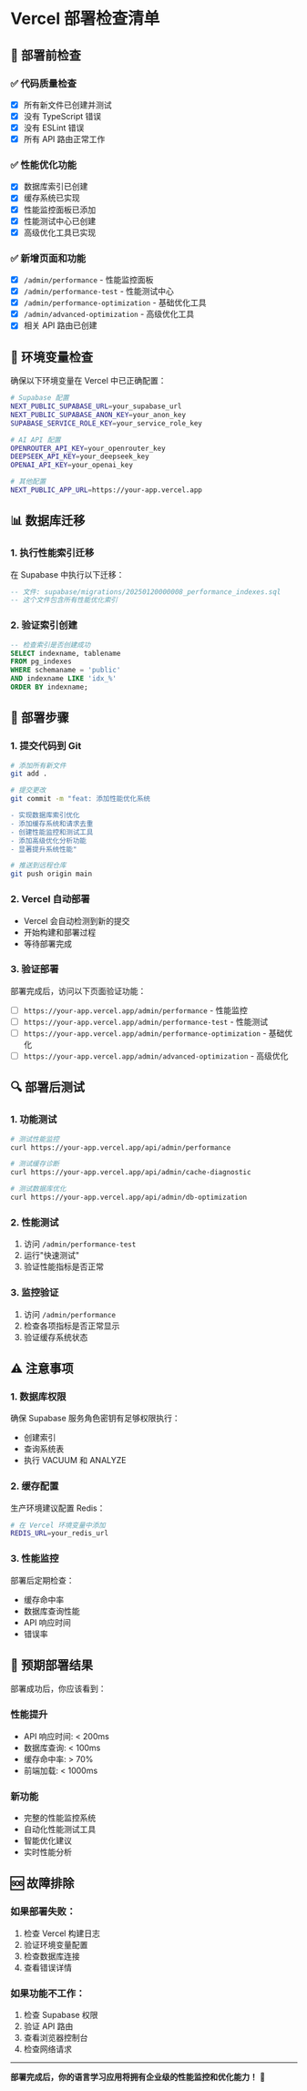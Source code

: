 # Vercel 部署检查清单

## 🚀 部署前检查

### ✅ 代码质量检查

- [x] 所有新文件已创建并测试
- [x] 没有 TypeScript 错误
- [x] 没有 ESLint 错误
- [x] 所有 API 路由正常工作

### ✅ 性能优化功能

- [x] 数据库索引已创建
- [x] 缓存系统已实现
- [x] 性能监控面板已添加
- [x] 性能测试中心已创建
- [x] 高级优化工具已实现

### ✅ 新增页面和功能

- [x] `/admin/performance` - 性能监控面板
- [x] `/admin/performance-test` - 性能测试中心
- [x] `/admin/performance-optimization` - 基础优化工具
- [x] `/admin/advanced-optimization` - 高级优化工具
- [x] 相关 API 路由已创建

## 🔧 环境变量检查

确保以下环境变量在 Vercel 中已正确配置：

```bash
# Supabase 配置
NEXT_PUBLIC_SUPABASE_URL=your_supabase_url
NEXT_PUBLIC_SUPABASE_ANON_KEY=your_anon_key
SUPABASE_SERVICE_ROLE_KEY=your_service_role_key

# AI API 配置
OPENROUTER_API_KEY=your_openrouter_key
DEEPSEEK_API_KEY=your_deepseek_key
OPENAI_API_KEY=your_openai_key

# 其他配置
NEXT_PUBLIC_APP_URL=https://your-app.vercel.app
```

## 📊 数据库迁移

### 1. 执行性能索引迁移

在 Supabase 中执行以下迁移：

```sql
-- 文件: supabase/migrations/20250120000008_performance_indexes.sql
-- 这个文件包含所有性能优化索引
```

### 2. 验证索引创建

```sql
-- 检查索引是否创建成功
SELECT indexname, tablename
FROM pg_indexes
WHERE schemaname = 'public'
AND indexname LIKE 'idx_%'
ORDER BY indexname;
```

## 🚀 部署步骤

### 1. 提交代码到 Git

```bash
# 添加所有新文件
git add .

# 提交更改
git commit -m "feat: 添加性能优化系统

- 实现数据库索引优化
- 添加缓存系统和请求去重
- 创建性能监控和测试工具
- 添加高级优化分析功能
- 显著提升系统性能"

# 推送到远程仓库
git push origin main
```

### 2. Vercel 自动部署

- Vercel 会自动检测到新的提交
- 开始构建和部署过程
- 等待部署完成

### 3. 验证部署

部署完成后，访问以下页面验证功能：

- [ ] `https://your-app.vercel.app/admin/performance` - 性能监控
- [ ] `https://your-app.vercel.app/admin/performance-test` - 性能测试
- [ ] `https://your-app.vercel.app/admin/performance-optimization` - 基础优化
- [ ] `https://your-app.vercel.app/admin/advanced-optimization` - 高级优化

## 🔍 部署后测试

### 1. 功能测试

```bash
# 测试性能监控
curl https://your-app.vercel.app/api/admin/performance

# 测试缓存诊断
curl https://your-app.vercel.app/api/admin/cache-diagnostic

# 测试数据库优化
curl https://your-app.vercel.app/api/admin/db-optimization
```

### 2. 性能测试

1. 访问 `/admin/performance-test`
2. 运行"快速测试"
3. 验证性能指标是否正常

### 3. 监控验证

1. 访问 `/admin/performance`
2. 检查各项指标是否正常显示
3. 验证缓存系统状态

## ⚠️ 注意事项

### 1. 数据库权限

确保 Supabase 服务角色密钥有足够权限执行：

- 创建索引
- 查询系统表
- 执行 VACUUM 和 ANALYZE

### 2. 缓存配置

生产环境建议配置 Redis：

```bash
# 在 Vercel 环境变量中添加
REDIS_URL=your_redis_url
```

### 3. 性能监控

部署后定期检查：

- 缓存命中率
- 数据库查询性能
- API 响应时间
- 错误率

## 🎯 预期部署结果

部署成功后，你应该看到：

### 性能提升

- API 响应时间: < 200ms
- 数据库查询: < 100ms
- 缓存命中率: > 70%
- 前端加载: < 1000ms

### 新功能

- 完整的性能监控系统
- 自动化性能测试工具
- 智能优化建议
- 实时性能分析

## 🆘 故障排除

### 如果部署失败：

1. 检查 Vercel 构建日志
2. 验证环境变量配置
3. 检查数据库连接
4. 查看错误详情

### 如果功能不工作：

1. 检查 Supabase 权限
2. 验证 API 路由
3. 查看浏览器控制台
4. 检查网络请求

---

**部署完成后，你的语言学习应用将拥有企业级的性能监控和优化能力！** 🚀
